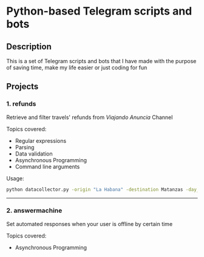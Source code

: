# Python-based Telegram scripts and bots

## Description

This is a set of Telegram scripts and bots that I have made with the purpose of saving time, make my life easier or just coding for fun

## Projects

### 1. refunds

<p><a href="https://img.shields.io/badge/coverage-90-green"></a></p>

Retrieve and filter travels' refunds from *Viajando Anuncia* Channel

Topics covered:

- Regular expressions
- Parsing
- Data validation
- Asynchronous Programming
- Command line arguments

Usage:

````sh
python datacollector.py -origin "La Habana" -destination Matanzas -day_of_week vie
````

***

### 2. answermachine

Set automated responses when your user is offline by certain time

Topics covered:

- Asynchronous Programming
